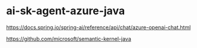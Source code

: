 # ai-sk-agent-azure-java


https://docs.spring.io/spring-ai/reference/api/chat/azure-openai-chat.html

https://github.com/microsoft/semantic-kernel-java